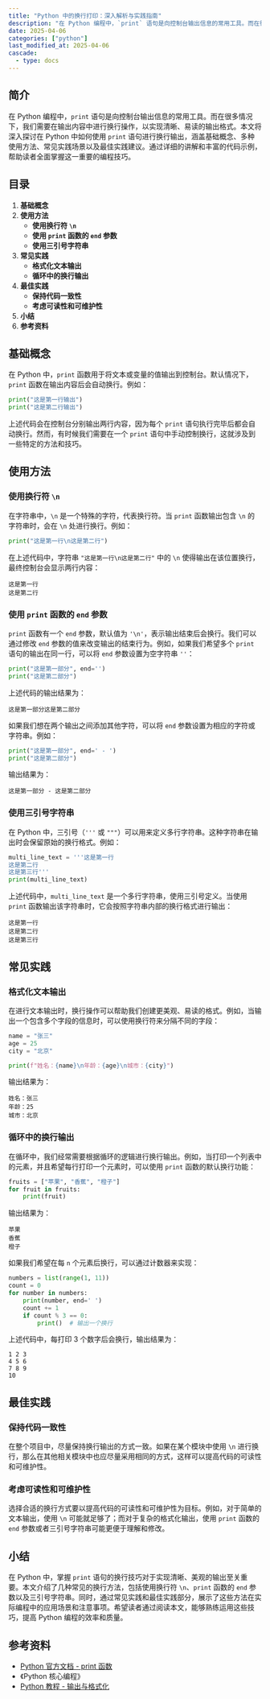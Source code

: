 ```yaml
---
title: "Python 中的换行打印：深入解析与实践指南"
description: "在 Python 编程中，`print` 语句是向控制台输出信息的常用工具。而在很多情况下，我们需要在输出内容中进行换行操作，以实现清晰、易读的输出格式。本文将深入探讨在 Python 中如何使用 `print` 语句进行换行输出，涵盖基础概念、多种使用方法、常见实践场景以及最佳实践建议。通过详细的讲解和丰富的代码示例，帮助读者全面掌握这一重要的编程技巧。"
date: 2025-04-06
categories: ["python"]
last_modified_at: 2025-04-06
cascade:
  - type: docs
---
```



## 简介
在 Python 编程中，`print` 语句是向控制台输出信息的常用工具。而在很多情况下，我们需要在输出内容中进行换行操作，以实现清晰、易读的输出格式。本文将深入探讨在 Python 中如何使用 `print` 语句进行换行输出，涵盖基础概念、多种使用方法、常见实践场景以及最佳实践建议。通过详细的讲解和丰富的代码示例，帮助读者全面掌握这一重要的编程技巧。

<!-- more -->
## 目录
1. **基础概念**
2. **使用方法**
    - **使用换行符 `\n`**
    - **使用 `print` 函数的 `end` 参数**
    - **使用三引号字符串**
3. **常见实践**
    - **格式化文本输出**
    - **循环中的换行输出**
4. **最佳实践**
    - **保持代码一致性**
    - **考虑可读性和可维护性**
5. **小结**
6. **参考资料**

## 基础概念
在 Python 中，`print` 函数用于将文本或变量的值输出到控制台。默认情况下，`print` 函数在输出内容后会自动换行。例如：

```python
print("这是第一行输出")
print("这是第二行输出")
```

上述代码会在控制台分别输出两行内容，因为每个 `print` 语句执行完毕后都会自动换行。然而，有时候我们需要在一个 `print` 语句中手动控制换行，这就涉及到一些特定的方法和技巧。

## 使用方法

### 使用换行符 `\n`
在字符串中，`\n` 是一个特殊的字符，代表换行符。当 `print` 函数输出包含 `\n` 的字符串时，会在 `\n` 处进行换行。例如：

```python
print("这是第一行\n这是第二行")
```

在上述代码中，字符串 `"这是第一行\n这是第二行"` 中的 `\n` 使得输出在该位置换行，最终控制台会显示两行内容：

```
这是第一行
这是第二行
```

### 使用 `print` 函数的 `end` 参数
`print` 函数有一个 `end` 参数，默认值为 `'\n'`，表示输出结束后会换行。我们可以通过修改 `end` 参数的值来改变输出的结束行为。例如，如果我们希望多个 `print` 语句的输出在同一行，可以将 `end` 参数设置为空字符串 `''`：

```python
print("这是第一部分", end='')
print("这是第二部分")
```

上述代码的输出结果为：

```
这是第一部分这是第二部分
```

如果我们想在两个输出之间添加其他字符，可以将 `end` 参数设置为相应的字符或字符串。例如：

```python
print("这是第一部分", end=' - ')
print("这是第二部分")
```

输出结果为：

```
这是第一部分 - 这是第二部分
```

### 使用三引号字符串
在 Python 中，三引号（`'''` 或 `"""`）可以用来定义多行字符串。这种字符串在输出时会保留原始的换行格式。例如：

```python
multi_line_text = '''这是第一行
这是第二行
这是第三行'''
print(multi_line_text)
```

上述代码中，`multi_line_text` 是一个多行字符串，使用三引号定义。当使用 `print` 函数输出该字符串时，它会按照字符串内部的换行格式进行输出：

```
这是第一行
这是第二行
这是第三行
```

## 常见实践

### 格式化文本输出
在进行文本输出时，换行操作可以帮助我们创建更美观、易读的格式。例如，当输出一个包含多个字段的信息时，可以使用换行符来分隔不同的字段：

```python
name = "张三"
age = 25
city = "北京"

print(f"姓名：{name}\n年龄：{age}\n城市：{city}")
```

输出结果为：

```
姓名：张三
年龄：25
城市：北京
```

### 循环中的换行输出
在循环中，我们经常需要根据循环的逻辑进行换行输出。例如，当打印一个列表中的元素，并且希望每行打印一个元素时，可以使用 `print` 函数的默认换行功能：

```python
fruits = ["苹果", "香蕉", "橙子"]
for fruit in fruits:
    print(fruit)
```

输出结果为：

```
苹果
香蕉
橙子
```

如果我们希望在每 `n` 个元素后换行，可以通过计数器来实现：

```python
numbers = list(range(1, 11))
count = 0
for number in numbers:
    print(number, end=' ')
    count += 1
    if count % 3 == 0:
        print()  # 输出一个换行
```

上述代码中，每打印 3 个数字后会换行，输出结果为：

```
1 2 3 
4 5 6 
7 8 9 
10
```

## 最佳实践

### 保持代码一致性
在整个项目中，尽量保持换行输出的方式一致。如果在某个模块中使用 `\n` 进行换行，那么在其他相关模块中也应尽量采用相同的方式，这样可以提高代码的可读性和可维护性。

### 考虑可读性和可维护性
选择合适的换行方式要以提高代码的可读性和可维护性为目标。例如，对于简单的文本输出，使用 `\n` 可能就足够了；而对于复杂的格式化输出，使用 `print` 函数的 `end` 参数或者三引号字符串可能更便于理解和修改。

## 小结
在 Python 中，掌握 `print` 语句的换行技巧对于实现清晰、美观的输出至关重要。本文介绍了几种常见的换行方法，包括使用换行符 `\n`、`print` 函数的 `end` 参数以及三引号字符串。同时，通过常见实践和最佳实践部分，展示了这些方法在实际编程中的应用场景和注意事项。希望读者通过阅读本文，能够熟练运用这些技巧，提高 Python 编程的效率和质量。

## 参考资料
- [Python 官方文档 - print 函数](https://docs.python.org/3/library/functions.html#print)
- 《Python 核心编程》
- [Python 教程 - 输出与格式化](https://www.runoob.com/python3/python3-output-formatting.html)